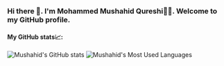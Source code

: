 ### Hi there 👋. I'm Mohammed Mushahid Qureshi👨‍💻. Welcome to my GitHub profile.

<!--
**mushahidq/mushahidq** is a ✨ _special_ ✨ repository because its `README.md` (this file) appears on your GitHub profile.

Here are some ideas to get you started:

- 🔭 I’m currently working on ...
- 🌱 I’m currently learning ...
- 👯 I’m looking to collaborate on ...
- 🤔 I’m looking for help with ...
- 💬 Ask me about ...
- 📫 How to reach me: ...
- 😄 Pronouns: ...
- ⚡ Fun fact: ...

- 🔭 I’m currently working on an object recognition app with labels in Indian languages
- 🌱 I’m currently learning Rust, React.js and HelmetJS
- 👯 I’m looking to collaborate on ...
- 🤔 I’m looking for help with ...
- 💬 Ask me about ...
- 📫 How to reach me: ...
- 😄 Pronouns: ...
- ⚡ Fun fact: ...

-->

#### My GitHub stats📈:
![Mushahid's GitHub stats](https://github-readme-stats.vercel.app/api?username=mushahidq&count_private=true&show_icons=true&title_color=1f6feb&text_color=58a6ff&hide_border=true&icon_color=da3633&bg_color=0d1117)
![Mushahid's Most Used Languages](https://github-readme-stats.vercel.app/api/top-langs/?username=mushahidq&langs_count=10&hide=Jupyter%20Notebook&layout=compact&count_private=true&show_icons=true&title_color=1f6feb&text_color=58a6ff&hide_border=true&icon_color=da3633&bg_color=0d1117)
